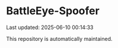 # BattleEye-Spoofer

Last updated: 2025-06-10 00:14:33

This repository is automatically maintained.
